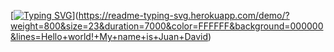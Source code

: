 [[![Typing SVG](https://readme-typing-svg.herokuapp.com?font=Fira+Code&weight=600&size=22&duration=6000&pause=1000&color=000000&width=435&lines=Hello+world!+I+am+Juan+David)](https://git.io/typing-svg)](https://readme-typing-svg.herokuapp.com/demo/?weight=800&size=23&duration=7000&color=FFFFFF&background=000000&lines=Hello+world!+My+name+is+Juan+David)
